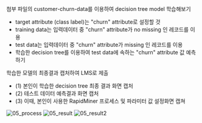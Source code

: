 첨부 파일의 customer-churn-data를 이용하여 decision tree model 학습해보기
 - target attribute (class label)는 "churn" attribute로 설정할 것
 - training data는 입력데이터 중 "churn" attribute가 no missing 인 레코드를 이용
 - test data는 입력데이터 중 "churn" attribute가 missing 인 레코드를 이용
 - 학습한 decision tree를 이용하여 test data에 속하는 "churn" attribute 값 예측하기


학습한 모델의 최종결과 캡처하여 LMS로 제출
 - (1) 본인이 학습한 decision tree 최종 결과 화면 캡처
 - (2) 테스트 데이터 예측결과 화면 캡처
 - (3) 이때, 본인이 사용한 RapidMiner 프로세스 및 파라미터 값 설정화면 캡쳐
 
![05_process](https://user-images.githubusercontent.com/58212928/98087637-c22b3680-1ec3-11eb-807c-10b4a125017a.PNG)
![05_result](https://user-images.githubusercontent.com/58212928/98087642-c3f4fa00-1ec3-11eb-98b4-df34e17d7db6.PNG)
![05_result2](https://user-images.githubusercontent.com/58212928/98087643-c48d9080-1ec3-11eb-8cd1-b234a063c109.PNG)
